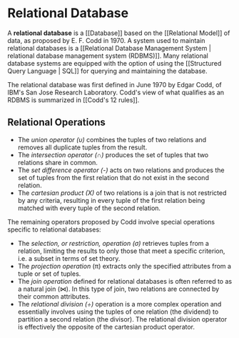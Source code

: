 # Relational Database
A **relational database** is a [[Database]] based on the [[Relational Model]] of data, as proposed by E. F. Codd in 1970. A system used to maintain relational databases is a [[Relational Database Management System | relational database management system (RDBMS)]]. Many relational database systems are equipped with the option of using the [[Structured Query Language | SQL]] for querying and maintaining the database.

The relational database was first defined in June 1970 by Edgar Codd, of IBM's San Jose Research Laboratory. Codd's view of what qualifies as an RDBMS is summarized in [[Codd's 12 rules]].

## Relational Operations
- The *union operator (υ)* combines the tuples of two relations and removes all duplicate tuples from the result. 
- The *intersection operator (∩)* produces the set of tuples that two relations share in common.
- The *set difference operator (-)* acts on two relations and produces the set of tuples from the first relation that do not exist in the second relation.
- The *cartesian product (X)* of two relations is a join that is not restricted by any criteria, resulting in every tuple of the first relation being matched with every tuple of the second relation.

The remaining operators proposed by Codd involve special operations specific to relational databases:
- The *selection, or restriction, operation (σ)* retrieves tuples from a relation, limiting the results to only those that meet a specific criterion, i.e. a subset in terms of set theory. 
- The *projection operation* (π) extracts only the specified attributes from a tuple or set of tuples.
- The *join operation* defined for relational databases is often referred to as a natural join (⋈). In this type of join, two relations are connected by their common attributes.
- The *relational division (÷)* operation is a more complex operation and essentially involves using the tuples of one relation (the dividend) to partition a second relation (the divisor). The relational division operator is effectively the opposite of the cartesian product operator.